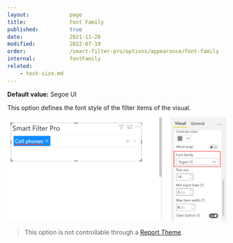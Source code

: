 ```yaml
---
layout:             page
title:              Font Family
published:          true
date:               2021-11-20
modified:           2022-07-19
order:              /smart-filter-pro/options/appearance/font-family
internal:           fontFamily
related:
    - text-size.md
---
```


**Default value:** Segoe UI

This option defines the font style of the filter items of the visual.  

<img src="images/appearance-font-family.png" width="550">  

> This option is not controllable through a [Report Theme](../../features/themes.md).